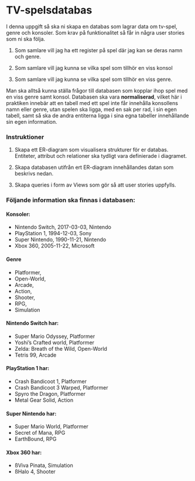 # TV-spelsdatabas

I denna uppgift så ska ni skapa en databas som lagrar data om tv-spel, genre och konsoler. Som krav på funktionalitet så får in några user stories som ni ska följa.

1. Som samlare vill jag ha ett register på spel där jag kan se deras namn och genre.

2. Som samlare vill jag kunna se vilka spel som tillhör en viss konsol

3. Som samlare vill jag kunna se vilka spel som tillhör en viss genre.

Man ska alltså kunna ställa frågor till databasen som kopplar ihop spel med en viss genre samt konsol. Databasen ska vara **normaliserad**, vilket här i praktiken innebär att en tabell med ett spel inte får innehålla konsollens namn eller genre, utan spelen ska ligga, med en sak per rad, i sin egen tabell, samt så ska de andra entiterna ligga i sina egna tabeller innehållande sin egen information.

### Instruktioner

1. Skapa ett ER-diagram som visualisera strukturer för er databas. Entiteter, attribut och relationer ska tydligt vara definierade i diagramet.

2. Skapa databasen utifrån ert ER-diagram innehållandes datan som beskrivs nedan.

3. Skapa queries i form av Views som gör så att user stories uppfylls.

### Följande information ska finnas i databasen:

#### Konsoler:

- Nintendo Switch, 2017-03-03, Nintendo
- PlayStation 1, 1994-12-03, Sony
- Super Nintendo, 1990-11-21, Nintendo
- Xbox 360, 2005-11-22, Microsoft

#### Genre

- Platformer,
- Open-World,
- Arcade,
- Action,
- Shooter,
- RPG,
- Simulation

#### Nintendo Switch har:

- Super Mario Odyssey, Platformer
- Yoshi’s Crafted world, Platformer
- Zelda: Breath of the Wild, Open-World
- Tetris 99, Arcade

#### PlayStation 1 har:

- Crash Bandicoot 1, Platformer
- Crash Bandicoot 3 Warped, Platformer
- Spyro the Dragon, Platformer
- Metal Gear Solid, Action

#### Super Nintendo har:

- Super Mario World, Platformer
- Secret of Mana, RPG
- EarthBound, RPG

#### Xbox 360 har:

- ßViva Pinata, Simulation
- ßHalo 4, Shooter
